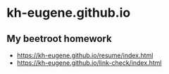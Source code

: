 # kh-eugene.github.io
## My beetroot homework
* https://kh-eugene.github.io/resume/index.html
* https://kh-eugene.github.io/link-check/index.html
